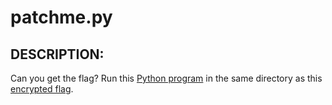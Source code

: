 # patchme.py
## DESCRIPTION:
Can you get the flag? 
Run this [Python program](https://github.com/jon-brandy/CTF-WRITE-UP/blob/1f51cc14bfed6189105a338961ca86922fb090ed/Asset/patchme.py/patchme.flag.py) in the same directory as this [encrypted flag](https://github.com/jon-brandy/CTF-WRITE-UP/blob/1f51cc14bfed6189105a338961ca86922fb090ed/Asset/patchme.py/flag.txt.enc).
